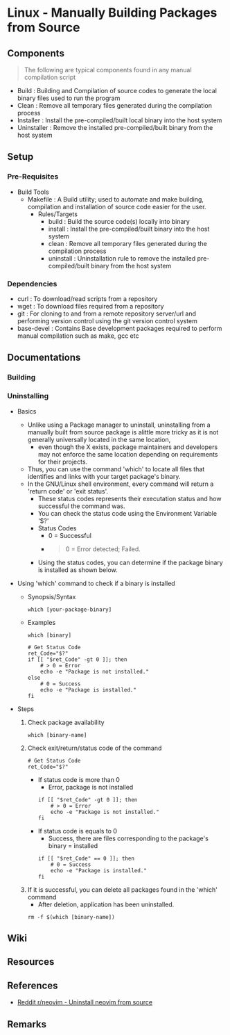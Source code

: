 # Linux - Manually Building Packages from Source

## Components
> The following are typical components found in any manual compilation script
+ Build : Building and Compilation of source codes to generate the local binary files used to run the program
+ Clean : Remove all temporary files generated during the compilation process
+ Installer : Install the pre-compiled/built local binary into the host system
+ Uninstaller : Remove the installed pre-compiled/built binary from the host system

## Setup
### Pre-Requisites
- Build Tools
	- Makefile : A Build utility; used to automate and make building, compilation and installation of source code easier for the user.
		- Rules/Targets
			+ build : Build the source code(s) locally into binary
			+ install : Install the pre-compiled/built binary into the host system
			+ clean : Remove all temporary files generated during the compilation process
			+ uninstall : Uninstallation rule to remove the installed pre-compiled/built binary from the host system

### Dependencies
+ curl : To download/read scripts from a repository
+ wget : To download files required from a repository
+ git : For cloning to and from a remote repository server/url and performing version control using the git version control system
+ base-devel : Contains Base development packages required to perform manual compilation such as make, gcc etc

## Documentations
### Building

### Uninstalling
- Basics
	- Unlike using a Package manager to uninstall, uninstalling from a manually built from source package is alittle more tricky as it is not generally universally located in the same location, 
		+ even though the X exists, package maintainers and developers may not enforce the same location depending on requirements for their projects.
	+ Thus, you can use the command 'which' to locate all files that identifies and links with your target package's binary.
	- In the GNU/Linux shell environment, every command will return a 'return code' or 'exit status'. 
		+ These status codes represents their executation status and how successful the command was.
		+ You can check the status code using the Environment Variable '$?'
		- Status Codes
			+ 0   = Successful
			+ > 0 = Error detected; Failed.
		+ Using the status codes, you can determine if the package binary is installed as shown below.

- Using 'which' command to check if a binary is installed
	- Synopsis/Syntax
		```shellscript
		which [your-package-binary]
		```
	- Examples
		```shellscript
		which [binary]

		# Get Status Code
		ret_Code="$?"
		if [[ "$ret_Code" -gt 0 ]]; then
			# > 0 = Error
			echo -e "Package is not installed."
		else
			# 0 = Success
			echo -e "Package is installed."
		fi
		```

- Steps
	1. Check package availability
		```console
		which [binary-name]
		```
	2. Check exit/return/status code of the command
		```console
		# Get Status Code
		ret_Code="$?"
		```
		- If status code is more than 0
			+ Error, package is not installed
			```console
			if [[ "$ret_Code" -gt 0 ]]; then
				# > 0 = Error
				echo -e "Package is not installed."
			fi
			```
		- If status code is equals to 0
			+ Success, there are files corresponding to the package's binary = installed
			```console
			if [[ "$ret_Code" == 0 ]]; then
				# 0 = Success
				echo -e "Package is installed."
			fi
			```
	3. If it is successful, you can delete all packages found in the 'which' command
		+ After deletion, application has been uninstalled.
		```console
		rm -f $(which [binary-name])
		```

## Wiki

## Resources

## References
+ [Reddit r/neovim - Uninstall neovim from source](https://www.reddit.com/r/neovim/comments/v87ml3/uninstall_neovim_from_source/)

## Remarks
